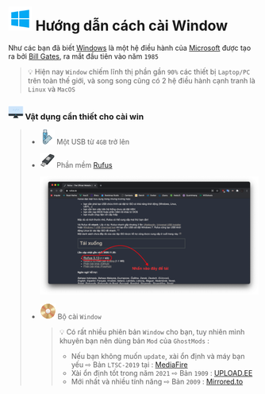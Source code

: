 # ![icons8-windows8.png](https://raw.githubusercontent.com/Zenfection/Image/master/2021/03/05-10-45-03-icons8-windows8.png) Hướng dẫn cách cài Window

Như các bạn đã biết [Windows](https://vi.wikipedia.org/wiki/Microsoft_Windows)  là một hệ điều hành của  [Microsoft](https://vi.wikipedia.org/wiki/Microsoft) được tạo ra bởi [Bill Gates](https://vi.wikipedia.org/wiki/Bill_Gates), ra mắt đầu tiên vào năm `1985`

>  💡 Hiện nay `Window` chiếm lĩnh thị phần gần `90%` các thiết bị `Laptop/PC` trên toàn thế giới, và song song cũng có 2 hệ điều hành cạnh tranh là `Linux` và `MacOS`

### ![COMPUTER.png](https://raw.githubusercontent.com/Zenfection/Image/master/2021/03/05-11-09-46-COMPUTER.png) Vật dụng cần thiết cho cài win

> - ![Usb Flash Drive.png](https://raw.githubusercontent.com/Zenfection/Image/master/2021/03/05-10-51-43-Usb%20Flash%20Drive.png) Một USB từ `4GB` trở lên
> - ![rufus-128 - 01.png](https://raw.githubusercontent.com/Zenfection/Image/master/2021/03/05-10-55-39-rufus-128%20-%2001.png) Phần mềm [Rufus](https://rufus.ie/)
>   
>   ![Ảnh chụp Màn hình 2021-03-05 lúc 10.53.53.png](https://raw.githubusercontent.com/Zenfection/Image/master/2021/03/05-10-54-53-A%CC%89nh%20chu%CC%A3p%20Ma%CC%80n%20hi%CC%80nh%202021-03-05%20lu%CC%81c%2010.53.53.png)
> - ![icons8-dvd.png](https://raw.githubusercontent.com/Zenfection/Image/master/2021/03/05-10-57-23-icons8-dvd.png) Bộ cài `Window`
>   
>   > 💡 Có rất nhiều phiên bản `Window` cho bạn, tuy nhiên mình khuyên bạn nên dùng bản `Mod` của `GhostMods` : 
>   > - Nếu bạn không muốn `update`, xài ổn định và máy bạn yếu ⇨ Bản `LTSC-2019` tại : [MediaFire](http://www.mediafire.com/file/e2boo5l3xn5smzd/WIN10.LTSC.1809.COMPACT.17763.1457.X64.GHOSTSPECTRE.ISO/file) 
>   > - Xài ổn định tốt trong năm `2021` ⇨ Bản `1909` : [UPLOAD.EE ](https://www.upload.ee/files/12943555/Standalone.Update.2009.1904X.844.x64.zip.html)
>   > - Mới nhất và nhiều tính năng ⇨ Bản `2009` : [Mirrored.to](https://www.mirrored.to/files/0PPAD7IH/WIN10.PRO.1909.SUPERLITE_COMPACT.U12.X64.GHOSTSPECTRE.part1.rar_links)



# 


